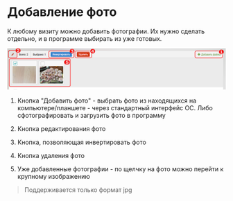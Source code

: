 # Добавление фото

К любому визиту можно добавить фотографии.
Их нужно сделать отдельно, и в программе выбирать из уже готовых.

![](../images/rep-visits-foto.png)

  1. Кнопка "Добавить фото" - выбрать фото из находящихся на компьютере/планшете - через стандартный интерфейс ОС. Либо сфотографировать и загрузить фото в программу

  2. Кнопка редактирования фото

  3. Кнопка, позволяющая инвертировать фото

  4. Кнопка удаления фото

  5. Уже добавленные фотографии - по щелчку на фото можно перейти к крупному изображению

> Поддерживается только формат jpg
